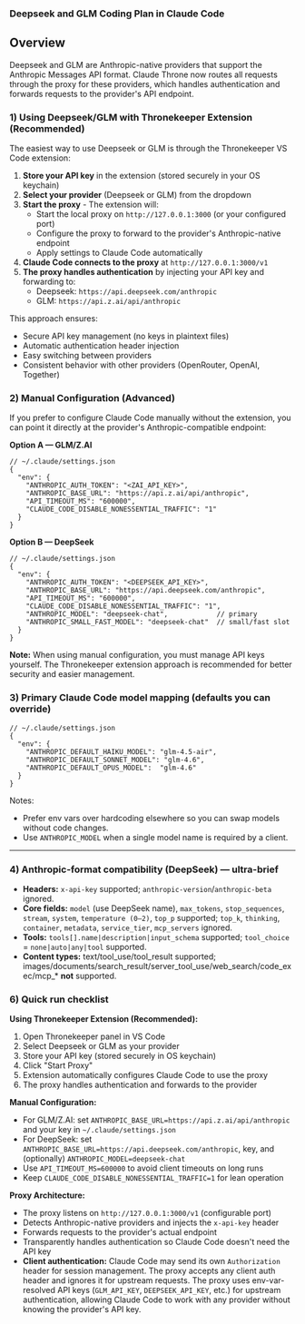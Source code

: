 ### Deepseek and GLM Coding Plan in Claude Code

## Overview

Deepseek and GLM are Anthropic-native providers that support the Anthropic Messages API format. Claude Throne now routes all requests through the proxy for these providers, which handles authentication and forwards requests to the provider's API endpoint.

### 1) Using Deepseek/GLM with Thronekeeper Extension (Recommended)

The easiest way to use Deepseek or GLM is through the Thronekeeper VS Code extension:

1. **Store your API key** in the extension (stored securely in your OS keychain)
2. **Select your provider** (Deepseek or GLM) from the dropdown
3. **Start the proxy** - The extension will:
   - Start the local proxy on `http://127.0.0.1:3000` (or your configured port)
   - Configure the proxy to forward to the provider's Anthropic-native endpoint
   - Apply settings to Claude Code automatically
4. **Claude Code connects to the proxy** at `http://127.0.0.1:3000/v1`
5. **The proxy handles authentication** by injecting your API key and forwarding to:
   - Deepseek: `https://api.deepseek.com/anthropic`
   - GLM: `https://api.z.ai/api/anthropic`

This approach ensures:
- Secure API key management (no keys in plaintext files)
- Automatic authentication header injection
- Easy switching between providers
- Consistent behavior with other providers (OpenRouter, OpenAI, Together)

### 2) Manual Configuration (Advanced)

If you prefer to configure Claude Code manually without the extension, you can point it directly at the provider's Anthropic-compatible endpoint:

**Option A — GLM/Z.AI**

```jsonc
// ~/.claude/settings.json
{
  "env": {
    "ANTHROPIC_AUTH_TOKEN": "<ZAI_API_KEY>",
    "ANTHROPIC_BASE_URL": "https://api.z.ai/api/anthropic",
    "API_TIMEOUT_MS": "600000",
    "CLAUDE_CODE_DISABLE_NONESSENTIAL_TRAFFIC": "1"
  }
}
```

**Option B — DeepSeek**

```jsonc
// ~/.claude/settings.json
{
  "env": {
    "ANTHROPIC_AUTH_TOKEN": "<DEEPSEEK_API_KEY>",
    "ANTHROPIC_BASE_URL": "https://api.deepseek.com/anthropic",
    "API_TIMEOUT_MS": "600000",
    "CLAUDE_CODE_DISABLE_NONESSENTIAL_TRAFFIC": "1",
    "ANTHROPIC_MODEL": "deepseek-chat",            // primary
    "ANTHROPIC_SMALL_FAST_MODEL": "deepseek-chat"  // small/fast slot
  }
}
```

**Note:** When using manual configuration, you must manage API keys yourself. The Thronekeeper extension approach is recommended for better security and easier management.

### 3) Primary Claude Code model mapping (defaults you can override)

```jsonc
// ~/.claude/settings.json
{
  "env": {
    "ANTHROPIC_DEFAULT_HAIKU_MODEL": "glm-4.5-air",
    "ANTHROPIC_DEFAULT_SONNET_MODEL": "glm-4.6",
    "ANTHROPIC_DEFAULT_OPUS_MODEL":  "glm-4.6"
  }
}
```

Notes:

* Prefer env vars over hardcoding elsewhere so you can swap models without code changes.
* Use `ANTHROPIC_MODEL` when a single model name is required by a client.

---

### 4) Anthropic-format compatibility (DeepSeek) — ultra-brief

* **Headers:** `x-api-key` supported; `anthropic-version`/`anthropic-beta` ignored.
* **Core fields:** `model` (use DeepSeek name), `max_tokens`, `stop_sequences`, `stream`, `system`, `temperature (0–2)`, `top_p` supported; `top_k`, `thinking`, `container`, `metadata`, `service_tier`, `mcp_servers` ignored.
* **Tools:** `tools[].name|description|input_schema` supported; `tool_choice` = `none|auto|any|tool` supported.
* **Content types:** text/tool_use/tool_result supported; images/documents/search_result/server_tool_use/web_search/code_exec/mcp_* **not** supported.

### 6) Quick run checklist

**Using Thronekeeper Extension (Recommended):**
1. Open Thronekeeper panel in VS Code
2. Select Deepseek or GLM as your provider
3. Store your API key (stored securely in OS keychain)
4. Click "Start Proxy"
5. Extension automatically configures Claude Code to use the proxy
6. The proxy handles authentication and forwards to the provider

**Manual Configuration:**
* For GLM/Z.AI: set `ANTHROPIC_BASE_URL=https://api.z.ai/api/anthropic` and your key in `~/.claude/settings.json`
* For DeepSeek: set `ANTHROPIC_BASE_URL=https://api.deepseek.com/anthropic`, key, and (optionally) `ANTHROPIC_MODEL=deepseek-chat`
* Use `API_TIMEOUT_MS=600000` to avoid client timeouts on long runs
* Keep `CLAUDE_CODE_DISABLE_NONESSENTIAL_TRAFFIC=1` for lean operation

**Proxy Architecture:**
* The proxy listens on `http://127.0.0.1:3000/v1` (configurable port)
* Detects Anthropic-native providers and injects the `x-api-key` header
* Forwards requests to the provider's actual endpoint
* Transparently handles authentication so Claude Code doesn't need the API key
* **Client authentication:** Claude Code may send its own `Authorization` header for session management. The proxy accepts any client auth header and ignores it for upstream requests. The proxy uses env-var-resolved API keys (`GLM_API_KEY`, `DEEPSEEK_API_KEY`, etc.) for upstream authentication, allowing Claude Code to work with any provider without knowing the provider's API key.
